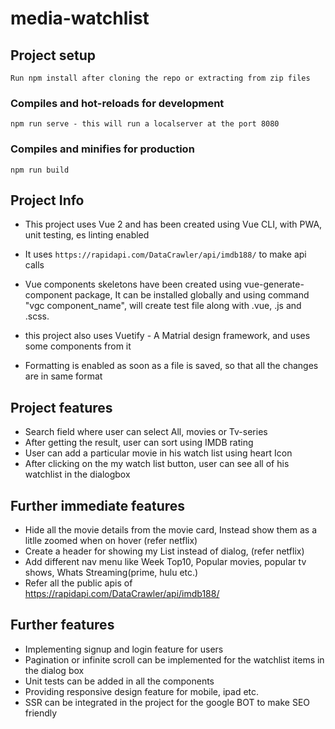 # media-watchlist

## Project setup

```
Run npm install after cloning the repo or extracting from zip files
```

### Compiles and hot-reloads for development

```
npm run serve - this will run a localserver at the port 8080
```

### Compiles and minifies for production

```
npm run build
```

## Project Info

- This project uses Vue 2 and has been created using Vue CLI, with PWA, unit testing, es linting enabled

- It uses `https://rapidapi.com/DataCrawler/api/imdb188/` to make api calls

- Vue components skeletons have been created using vue-generate-component package, It can be installed globally and using command "vgc component_name", will create test file along with .vue, .js and .scss.

- this project also uses Vuetify - A Matrial design framework, and uses some components from it

- Formatting is enabled as soon as a file is saved, so that all the changes are in same format

## Project features

- Search field where user can select All, movies or Tv-series
- After getting the result, user can sort using IMDB rating
- User can add a particular movie in his watch list using heart Icon
- After clicking on the my watch list button, user can see all of his watchlist in the dialogbox

## Further immediate features

- Hide all the movie details from the movie card, Instead show them as a litlle zoomed when on hover (refer netflix)
- Create a header for showing my List instead of dialog, (refer netflix)
- Add different nav menu like Week Top10, Popular movies, popular tv shows, Whats Streaming(prime, hulu etc.)
- Refer all the public apis of <https://rapidapi.com/DataCrawler/api/imdb188/>

## Further features

- Implementing signup and login feature for users
- Pagination or infinite scroll can be implemented for the watchlist items in the dialog box
- Unit tests can be added in all the components
- Providing responsive design feature for mobile, ipad etc.
- SSR can be integrated in the project for the google BOT to make SEO friendly
